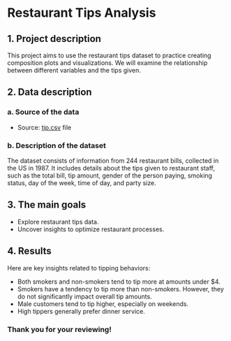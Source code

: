 # Restaurant Tips Analysis
## 1. Project description
This project aims to use the restaurant tips dataset to practice creating composition plots and visualizations. We will examine the relationship between different variables and the tips given. 

## 2. Data description
### a. Source of the data
- Source: [tip.csv](https://raw.githubusercontent.com/RusAbk/sca_datasets/main/tips.csv) file
### b. Description of the dataset
The dataset consists of information from 244 restaurant bills, collected in the US in 1987. It includes details about the tips given to restaurant staff, such as the total bill, tip amount, gender of the person paying, smoking status, day of the week, time of day, and party size.
## 3. The main goals
- Explore restaurant tips data.
- Uncover insights to optimize restaurant processes.
## 4. Results
Here are key insights related to tipping behaviors:
- Both smokers and non-smokers tend to tip more at amounts under $4.
- Smokers have a tendency to tip more than non-smokers. However, they do not significantly impact overall tip amounts.
- Male customers tend to tip higher, especially on weekends.
- High tippers generally prefer dinner service.

### Thank you for your reviewing!
